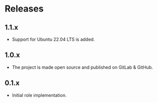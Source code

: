 # Releases

## 1.1.x

- Support for Ubuntu 22.04 LTS is added.

## 1.0.x

- The project is made open source and published on GitLab & GitHub.

## 0.1.x

- Initial role implementation.
